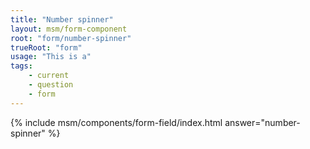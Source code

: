 ```yaml
---
title: "Number spinner"
layout: msm/form-component
root: "form/number-spinner"
trueRoot: "form"
usage: "This is a"
tags: 
    - current
    - question
    - form
---
```


<!--{% include msm/components/{{ page.root }}/index.html %}-->
{% include msm/components/form-field/index.html 
answer="number-spinner" 
%}